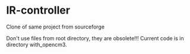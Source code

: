 IR-controller
=============

Clone of same project from sourceforge

Don't use files from root directory, they are obsolete!!! 
Current code is in directory with_opencm3.
